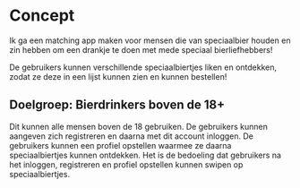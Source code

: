 # Concept

Ik ga een matching app maken voor mensen die van speciaalbier houden en zin hebben om een drankje te doen met mede speciaal bierliefhebbers! 

De gebruikers kunnen verschillende speciaalbiertjes liken en ontdekken, zodat ze deze in een lijst kunnen zien en kunnen bestellen!

## Doelgroep: Bierdrinkers boven de 18+
Dit kunnen alle mensen boven de 18 gebruiken. De gebruikers kunnen aangeven zich registreren en daarna met dit account inloggen. De gebruikers kunnen een profiel opstellen waarmee ze daarna speciaalbiertjes kunnen ontdekken. Het is de bedoeling dat gebruikers na het inloggen, registreren en profiel opstellen kunnen swipen op speciaalbiertjes.